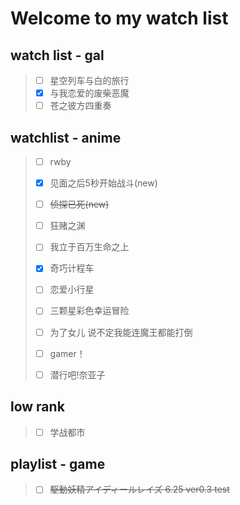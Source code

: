 # Welcome to my watch list

## watch list - gal
> - [ ] 星空列车与白的旅行
> - [x] 与我恋爱的废柴恶魔
> - [ ] 苍之彼方四重奏



## watchlist - anime
> - [ ] rwby
> - [x] 见面之后5秒开始战斗(new)
> - [ ] ~~侦探已死(new)~~
> - [ ] 狂赌之渊
> - [ ] 我立于百万生命之上
> - [x] 奇巧计程车
> - [ ] 恋爱小行星
> - [ ] 三颗星彩色幸运冒险
> - [ ] 为了女儿 说不定我能连魔王都能打倒
> - [ ] gamer！
> - [ ] 潜行吧!奈亚子
>
> 

## low rank
>- [ ] 学战都市

## playlist - game
> - [ ] ~~駆動妖精アイディールレイズ     6.25 ver0.3 test~~

